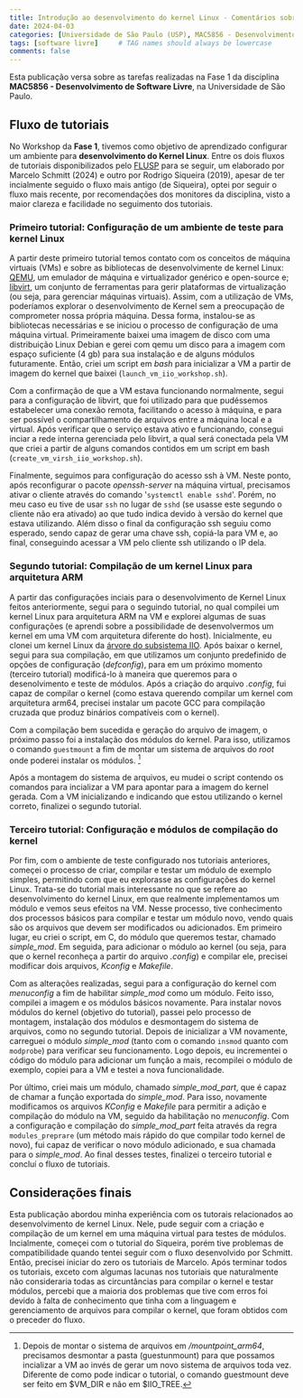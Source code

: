 ```yaml
---
title: Introdução ao desenvolvimento do kernel Linux - Comentários sobre a Fase 1
date: 2024-04-03
categories: [Universidade de São Paulo (USP), MAC5856 - Desenvolvimento de Software Livre]
tags: [software livre]     # TAG names should always be lowercase
comments: false
---
```


Esta publicação versa sobre as tarefas realizadas na Fase 1 da disciplina **MAC5856 - Desenvolvimento de Software Livre**, na Universidade de São Paulo.  

## Fluxo de tutoriais

No Workshop da **Fase 1**, tivemos como objetivo de aprendizado configurar um ambiente para **desenvolvimento do Kernel Linux**. Entre os dois fluxos de tutoriais disponibilizados pelo [FLUSP](https://flusp.ime.usp.br/) para se seguir, um elaborado por Marcelo Schmitt (2024) e outro por Rodrigo Siqueira (2019), apesar de ter incialmente seguido o fluxo mais antigo (de Siqueira), optei por seguir o fluxo mais recente, por recomendações dos monitores da disciplina, visto a maior clareza e facilidade no seguimento dos tutoriais.

### Primeiro tutorial: Configuração de um ambiente de teste para kernel Linux

A partir deste primeiro tutorial temos contato com os conceitos de máquina virtuais (VMs) e sobre as bibliotecas de desenvolvimente de kernel Linux: [QEMU](https://www.qemu.org/), um emulador de máquina e virtualizador genérico e open-source e; [libvirt](https://libvirt.org/), um conjunto de ferramentas para gerir plataformas de virtualização (ou seja, para gerenciar máquinas virtuais). Assim, com a utilização de VMs, poderíamos explorar o desenvolvimento de Kernel sem a preocupação de comprometer nossa própria máquina. Dessa forma, instalou-se as bibliotecas necessárias e se iniciou o processo de configuração de uma máquina virtual. Primeiramente baixei uma imagem de disco com uma distribuição Linux Debian e gerei com qemu um disco para a imagem com espaço suficiente (4 gb) para sua instalação e de alguns módulos futuramente. Então, criei um script em *bash* para inicializar a VM a partir de imagem do kernel que baixei (`launch_vm_iio_workshop.sh`). 

Com a confirmação de que a VM estava funcionando normalmente, segui para a configuração de libvirt, que foi utilizado para que pudéssemos estabelecer uma conexão remota, facilitando o acesso à máquina, e para ser possível o compartilhamento de arquivos entre a máquina local e a virtual. Após verificar que o serviço estava ativo e funcionando, consegui inciar a rede interna gerenciada pelo libvirt, a qual será conectada pela VM que criei a partir de alguns comandos contidos em um script em bash (`create_vm_virsh_iio_workshop.sh`). 

Finalmente, seguimos para configuração do acesso ssh à VM. Neste ponto, após reconfigurar o pacote *openssh-server* na máquina virtual, precisamos ativar o cliente através do comando '`systemctl enable sshd`'. Porém, no meu caso eu tive de usar `ssh` no lugar de `sshd` (se usasse este segundo o cliente não era ativado) ao que tudo indica devido à versão do kernel que estava utilizando. Além disso o final da configuração ssh seguiu como esperado, sendo capaz de gerar uma chave ssh, copiá-la para VM e, ao final, conseguindo acessar a VM pelo cliente ssh utilizando o IP dela. 

### Segundo tutorial: Compilação de um kernel Linux para arquitetura ARM

A partir das configurações inciais para o desenvolvimento de Kernel Linux feitos anteriormente, segui para o seguindo tutorial, no qual compilei um kernel Linux para arquitetura ARM na VM e explorei algumas de suas configurações (e aprendi sobre a possibilidade de desenvolvermos um kernel em uma VM com arquitetura diferente do host). Inicialmente, eu clonei um kernel Linux da [árvore do subsistema IIO](https://git.kernel.org/pub/scm/linux/kernel/git/jic23/iio.git/). Após baixar o kernel, segui para sua compilação, em que utilizamos um conjunto predefinido de opções de configuração (*defconfig*), para em um próximo momento (terceiro tutorial) modificá-lo à maneira que queremos para o desenolvimento e teste de módulos. Após a criação do arquivo *.config*, fui capaz de compilar o kernel (como estava querendo compilar um kernel com arquitetura arm64, precisei instalar um pacote GCC para compilação cruzada que produz binários compatíveis com o kernel).

Com a compilação bem sucedida e geração do arquivo de imagem, o próximo passo foi a instalação dos módulos do kernel. Para isso, utilizamos o comando `guestmount` a fim de montar um sistema de arquivos do *root* onde poderei instalar os módulos. [^1]

[^1]: Depois de montar o sistema de arquivos em */mountpoint_arm64*, precisamos desmontar a pasta (guestunmount) para que possamos incializar a VM ao invés de gerar um novo sistema de arquivos toda vez. Diferente de como pode indicar o tutorial, o comando guestmount deve ser feito em $VM_DIR e não em $IIO_TREE.

Após a montagem do sistema de arquivos, eu mudei o script contendo os comandos para incializar a VM para apontar para a imagem do kernel gerada. Com a VM inicializando e indicando que estou utilizando o kernel correto, finalizei o segundo tutorial. 

### Terceiro tutorial: Configuração e módulos de compilação do kernel

Por fim, com o ambiente de teste configurado nos tutoriais anteriores, começei o processo de criar, compilar e testar um módulo de exemplo simples, permitindo com que eu explorasse as configurações do kernel Linux. Trata-se do tutorial mais interessante no que se refere ao desenvolvimento do kernel Linux, em que realmente implementamos um módulo e vemos seus efeitos na VM. Nesse processo, tive conhecimento dos processos básicos para compilar e testar um módulo novo, vendo quais são os arquivos que devem ser modificados ou adicionados. Em primeiro lugar, eu criei o script, em C, do módulo que queremos testar, chamado *simple_mod*. Em seguida, para adicionar o módulo ao kernel (ou seja, para que o kernel reconheça a partir do arquivo *.config*) e compilar ele, precisei modificar dois arquivos, *Kconfig* e *Makefile*. 

Com as alterações realizadas, segui para a configuração do kernel com *menuconfig* a fim de habilitar *simple_mod* como um módulo. Feito isso, compilei a imagem e os módulos básicos novamente. Para instalar novos módulos do kernel (objetivo do tutorial), passei pelo processo de montagem, instalação dos módulos e desmontagem do sistema de arquivos, como no segundo tutorial. Depois de inicializar a VM novamente, carreguei o módulo *simple_mod* (tanto com o comando `insmod` quanto com `modprobe`) para verificar seu funcionamento. Logo depois, eu incrementei o código do módulo para adicionar um função a mais, recompilei o módulo de exemplo, copiei para a VM e testei a nova funcionalidade. 

Por último, criei mais um módulo, chamado *simple_mod_part*, que é capaz de chamar a função exportada do *simple_mod*. Para isso, novamente modificamos os arquivos *KConfig* e *Makefile* para permitir a adição e compilação do módulo na VM, seguido da habilitação no *menuconfig*. Com a configuração e compilação do *simple_mod_part* feita através da regra `modules_preprare` (um método mais rápido do que compilar todo kernel de novo), fui capaz de verificar o novo módulo adicionado, e sua chamada para o *simple_mod*. Ao final desses testes, finalizei o terceiro tutorial e concluí o fluxo de tutoriais. 

## Considerações finais

Esta publicação abordou minha experiência com os tutorais relacionados ao desenvolvimento de kernel Linux. Nele, pude seguir com a criação e compilação de um kernel em uma máquina virtual para testes de módulos. Incialmente, começei com o tutorial do Siqueira, porém tive problemas de compatibilidade quando tentei seguir com o fluxo desenvolvido por Schmitt. Então, precisei iniciar do zero os tutoriais de Marcelo. Após terminar todos os tutoriais, exceto com algumas lacunas nos tutoriais que naturalmente não consideraria todas as circuntâncias para compilar o kernel e testar módulos, percebi que a maioria dos problemas que tive com erros foi devido à falta de conhecimento que tinha com a linguagem e gerenciamento de arquivos para compilar o kernel, que foram obtidos com o preceder do fluxo.